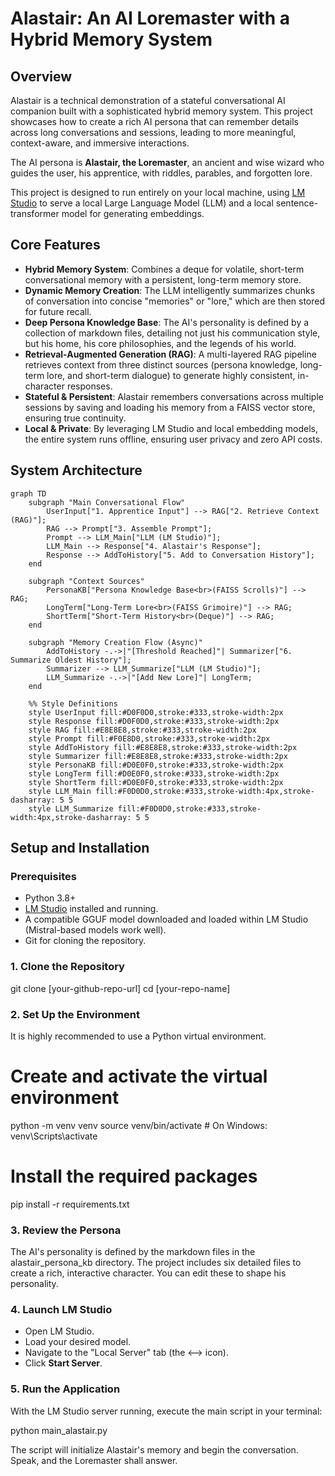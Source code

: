 # **Alastair: An AI Loremaster with a Hybrid Memory System**

## **Overview**

Alastair is a technical demonstration of a stateful conversational AI companion built with a sophisticated hybrid memory system. This project showcases how to create a rich AI persona that can remember details across long conversations and sessions, leading to more meaningful, context-aware, and immersive interactions.

The AI persona is **Alastair, the Loremaster**, an ancient and wise wizard who guides the user, his apprentice, with riddles, parables, and forgotten lore.

This project is designed to run entirely on your local machine, using [LM Studio](https://lmstudio.ai/) to serve a local Large Language Model (LLM) and a local sentence-transformer model for generating embeddings.

## **Core Features**

* **Hybrid Memory System**: Combines a deque for volatile, short-term conversational memory with a persistent, long-term memory store.  
* **Dynamic Memory Creation**: The LLM intelligently summarizes chunks of conversation into concise "memories" or "lore," which are then stored for future recall.  
* **Deep Persona Knowledge Base**: The AI's personality is defined by a collection of markdown files, detailing not just his communication style, but his home, his core philosophies, and the legends of his world.  
* **Retrieval-Augmented Generation (RAG)**: A multi-layered RAG pipeline retrieves context from three distinct sources (persona knowledge, long-term lore, and short-term dialogue) to generate highly consistent, in-character responses.  
* **Stateful & Persistent**: Alastair remembers conversations across multiple sessions by saving and loading his memory from a FAISS vector store, ensuring true continuity.  
* **Local & Private**: By leveraging LM Studio and local embedding models, the entire system runs offline, ensuring user privacy and zero API costs.

## **System Architecture**

```mermaid
graph TD
    subgraph "Main Conversational Flow"
        UserInput["1. Apprentice Input"] --> RAG["2. Retrieve Context (RAG)"];
        RAG --> Prompt["3. Assemble Prompt"];
        Prompt --> LLM_Main["LLM (LM Studio)"];
        LLM_Main --> Response["4. Alastair's Response"];
        Response --> AddToHistory["5. Add to Conversation History"];
    end

    subgraph "Context Sources"
        PersonaKB["Persona Knowledge Base<br>(FAISS Scrolls)"] --> RAG;
        LongTerm["Long-Term Lore<br>(FAISS Grimoire)"] --> RAG;
        ShortTerm["Short-Term History<br>(Deque)"] --> RAG;
    end

    subgraph "Memory Creation Flow (Async)"
        AddToHistory -.->|"[Threshold Reached]"| Summarizer["6. Summarize Oldest History"];
        Summarizer --> LLM_Summarize["LLM (LM Studio)"];
        LLM_Summarize -.->|"[Add New Lore]"| LongTerm;
    end

    %% Style Definitions
    style UserInput fill:#D0F0D0,stroke:#333,stroke-width:2px
    style Response fill:#D0F0D0,stroke:#333,stroke-width:2px
    style RAG fill:#E8E8E8,stroke:#333,stroke-width:2px
    style Prompt fill:#F0E8D0,stroke:#333,stroke-width:2px
    style AddToHistory fill:#E8E8E8,stroke:#333,stroke-width:2px
    style Summarizer fill:#E8E8E8,stroke:#333,stroke-width:2px
    style PersonaKB fill:#D0E0F0,stroke:#333,stroke-width:2px
    style LongTerm fill:#D0E0F0,stroke:#333,stroke-width:2px
    style ShortTerm fill:#D0E0F0,stroke:#333,stroke-width:2px
    style LLM_Main fill:#F0D0D0,stroke:#333,stroke-width:4px,stroke-dasharray: 5 5
    style LLM_Summarize fill:#F0D0D0,stroke:#333,stroke-width:4px,stroke-dasharray: 5 5
```

## **Setup and Installation**

### **Prerequisites**

* Python 3.8+
* [LM Studio](https://lmstudio.ai/) installed and running.
* A compatible GGUF model downloaded and loaded within LM Studio (Mistral-based models work well).
* Git for cloning the repository.

### **1\. Clone the Repository**

git clone \[your-github-repo-url\]
cd \[your-repo-name\]

### **2\. Set Up the Environment**

It is highly recommended to use a Python virtual environment.

# Create and activate the virtual environment
python \-m venv venv
source venv/bin/activate  \# On Windows: venv\\Scripts\\activate

# Install the required packages
pip install \-r requirements.txt

### **3\. Review the Persona**

The AI's personality is defined by the markdown files in the alastair\_persona\_kb directory. The project includes six detailed files to create a rich, interactive character. You can edit these to shape his personality.

### **4\. Launch LM Studio**

* Open LM Studio.
* Load your desired model.
* Navigate to the "Local Server" tab (the \<--\> icon).
* Click **Start Server**.

### **5\. Run the Application**

With the LM Studio server running, execute the main script in your terminal:

python main\_alastair.py

The script will initialize Alastair's memory and begin the conversation. Speak, and the Loremaster shall answer.
